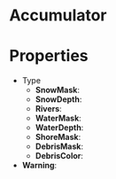 # Accumulator


# Properties

- Type
  - **SnowMask**: <desc>
  - **SnowDepth**: <desc>
  - **Rivers**: <desc>
  - **WaterMask**: <desc>
  - **WaterDepth**: <desc>
  - **ShoreMask**: <desc>
  - **DebrisMask**: <desc>
  - **DebrisColor**: <desc>
- **Warning**: 



